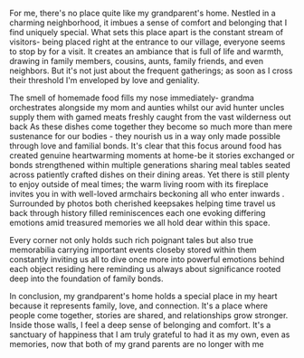 



For me, there's no place quite like my grandparent's home. Nestled in a charming neighborhood, it imbues a sense of comfort and belonging that I find uniquely special. What sets this place apart is the constant stream of visitors- being placed right at the entrance to our village, everyone seems to stop by for a visit. It creates an ambiance that is full of life and warmth, drawing in family members, cousins, aunts, family friends, and even neighbors. But it's not just about the frequent gatherings; as soon as I cross their threshold I'm enveloped by love and geniality. 

The smell of homemade food fills my nose immediately- grandma orchestrates alongside my mom and aunties whilst our avid hunter uncles supply them with gamed meats freshly caught from the vast wilderness out back As these dishes come together they become so much more than mere sustenance for our bodies - they nourish us in a way only made possible through love and familial bonds. 
It's clear that this focus around food has created genuine heartwarming moments at home-be it stories exchanged or bonds strengthened within multiple generations sharing meal tables seated across patiently crafted dishes on their dining areas. 
Yet there is still plenty to enjoy outside of meal times; the warm living room with its fireplace invites you in with well-loved armchairs beckoning all who enter inwards . Surrounded by photos both cherished keepsakes helping time travel us back through history filled reminiscences each one evoking differing emotions amid treasured memories we all hold dear within this space. 

Every corner not only holds such rich poignant tales but also true memorabilia carrying important events closeby stored within them constantly inviting us all to dive once more into powerful emotions behind each object residing here reminding us always about significance rooted deep into the foundation of family bonds.

In conclusion, my grandparent's home holds a special place in my heart because it represents family, love, and connection. It's a place where people come together, stories are shared, and relationships grow stronger. Inside those walls, I feel a deep sense of belonging and comfort. It's a sanctuary of happiness that I am truly grateful to had it as my own, even as memories, now that both of my grand parents are no longer with me
